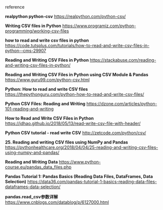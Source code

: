 reference

**realpython python-csv**
https://realpython.com/python-csv/

**Writing CSV files in Python**
https://www.programiz.com/python-programming/working-csv-files

**how to read and write csv files in python**
https://code.tutsplus.com/tutorials/how-to-read-and-write-csv-files-in-python--cms-29907

**Reading and Writing CSV Files in Python**
https://stackabuse.com/reading-and-writing-csv-files-in-python/

**Reading and Writing CSV Files in Python using CSV Module & Pandas**
https://www.guru99.com/python-csv.html

**Python: How to read and write CSV files**
https://thepythonguru.com/python-how-to-read-and-write-csv-files/

**Python CSV Files: Reading and Writing**
https://dzone.com/articles/python-101-reading-and-writing

**How to Read and Write CSV Files in Python**
https://jdhao.github.io/2018/05/13/read-write-csv-file-with-header/

**Python CSV tutorial - read write CSV**
http://zetcode.com/python/csv/

**25. Reading and writing CSV files using NumPy and Pandas**
https://pythonhealthcare.org/2018/04/04/25-reading-and-writing-csv-files-using-numpy-and-pandas/

**Reading and Writing Data**
https://www.python-course.eu/pandas_data_files.php

**Pandas Tutorial 1: Pandas Basics (Reading Data Files, DataFrames, Data Selection)**
https://data36.com/pandas-tutorial-1-basics-reading-data-files-dataframes-data-selection/

**pandas.read_csv参数详解**
https://www.cnblogs.com/datablog/p/6127000.html






